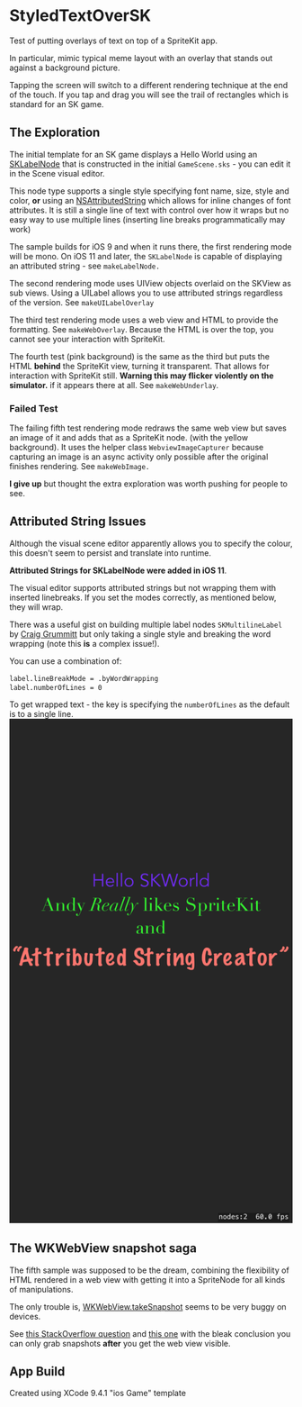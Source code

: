 # StyledTextOverSK

Test of putting overlays of text on top of a SpriteKit app.

In particular, mimic typical meme layout with an overlay that stands out against a background picture.

Tapping the screen will switch to a different rendering technique at the end of the touch. If you tap and drag you will see the trail of rectangles which is standard for an SK game.

## The Exploration
The initial template for an SK game displays a Hello World using an [SKLabelNode] that is constructed in the initial `GameScene.sks` - you can edit it in the Scene visual editor.

This node type supports a single style specifying font name, size, style and color, **or** using an [NSAttributedString] which allows for inline changes of font attributes. It is still a single line of text with control over how it wraps but no easy way to use multiple lines (inserting line breaks programmatically may work)

The sample builds for iOS 9 and when it runs there, the first rendering mode will be mono. On iOS 11 and later, the `SKLabelNode` is capable of displaying an attributed string - see `makeLabelNode.`

The second rendering mode uses UIView objects overlaid on the SKView as sub views. Using a UILabel allows you to use attributed strings regardless of the version. See `makeUILabelOverlay`

The third test rendering mode uses a web view and HTML to provide the formatting. See `makeWebOverlay`. Because the HTML is over the top, you cannot see your interaction with SpriteKit.

The fourth test (pink background) is the same as the third but puts the HTML **behind** the SpriteKit view, turning it transparent. That allows for interaction with SpriteKit still.  **Warning this may flicker violently on the simulator.** if it appears there at all. See `makeWebUnderlay`.

### Failed Test
The failing fifth test rendering mode redraws the same web view but saves an image of it and adds that as a SpriteKit node. (with the yellow background). It uses the helper class `WebviewImageCapturer` because capturing an image is an async activity only possible after the original finishes rendering. See `makeWebImage.`

**I give up** but thought the extra exploration was worth pushing for people to see.

## Attributed String Issues
Although the visual scene editor apparently allows you to specify the colour, this doesn't seem to persist and translate into runtime.

**Attributed Strings for SKLabelNode were added in iOS 11**.

The visual editor supports attributed strings but not wrapping them with inserted linebreaks. If you set the modes correctly, as mentioned below, they will wrap.

There was a useful gist on building multiple label nodes `SKMultilineLabel` by [Craig Grummitt][CG] but only taking a single style and breaking the word wrapping (note this **is** a complex issue!).

You can use a combination of:

    label.lineBreakMode = .byWordWrapping
    label.numberOfLines = 0 

To get wrapped text - the key is specifying the `numberOfLines` as the default is to a single line.
![Screenshot of wrapped formatted text](img/AttributedStringWithWrapping.png)


## The WKWebView snapshot saga
The fifth sample was supposed to be the dream, combining the flexibility of HTML rendered in a web view with getting it into a SpriteNode for all kinds of manipulations.

The only trouble is, [WKWebView.takeSnapshot](https://developer.apple.com/documentation/webkit/wkwebview/2873260-takesnapshot) seems to be very buggy on devices. 

See [this StackOverflow question](https://stackoverflow.com/questions/46842384/wkwebkit-takesnapshotwith-snapshotconfiguration-not-working-on-ios-device) and [this one](https://stackoverflow.com/questions/26843804/i-cant-capture-the-screenshot-of-a-wkwebview) with the bleak conclusion you can only grab snapshots **after** you get the web view visible.

## App Build
Created using XCode 9.4.1 "ios Game" template

[SKLabelNode]: https://developer.apple.com/documentation/spritekit/sklabelnode
[NSAttributedString]: https://developer.apple.com/documentation/foundation/nsattributedstring
[CG]: https://gist.github.com/craiggrummitt/03bfa93c07e247ee9358
